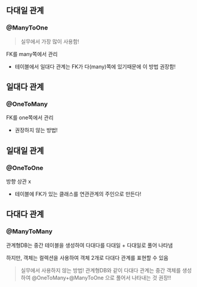 ## 다대일 관계

### @ManyToOne

> 실무에서 가장 많이 사용함!

FK를 many쪽에서 관리 

- 테이블에서 일대다 관계는 FK가 다(many)쪽에 있기때문에 이 방법 권장함!

## 일대다 관계

### @OneToMany

FK를 one쪽에서 관리 

- 권장하지 않는 방법!

## 일대일 관계

### @OneToOne

방향 상관 x

- 테이블에 FK가 있는 클래스를 연관관계의 주인으로 만든다!

## 다대다 관계

### @ManyToMany

관계형DB는 중간 테이블을 생성하여 다대다를 다대일 + 다대일로 풀어 나타냄

하지만, 객체는 컬렉션을 사용하여 객체 2개로 다대다 관계를 표현할 수 있음

 

> 실무에서 사용하지 않는 방법! 관계형DB와 같이 다대다 관계는 중간 객체를 생성하여 @OneToMany+@ManyToOne 으로 풀어서 나타내는 것 권장!!
